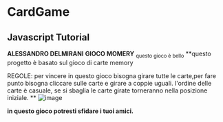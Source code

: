 # CardGame
## Javascript Tutorial
**ALESSANDRO DELMIRANI**
                **GIOCO MOMERY**
                                                    <sub>questo gioco è bello</sub>
**questo progetto è basato sul gioco di carte memory

REGOLE:
per vincere in questo gioco bisogna girare tutte le carte,per fare punto bisogna cliccare sulle carte e girare a coppie uguali.
l'ordine delle carte è casuale, se si sbaglia le carte girate torneranno nella posizione iniziale.
**
![image](https://user-images.githubusercontent.com/124572412/235670380-36d7c398-fd0f-4bae-8481-f345d3ba2c35.png)

**in questo gioco potresti sfidare i tuoi amici.**
